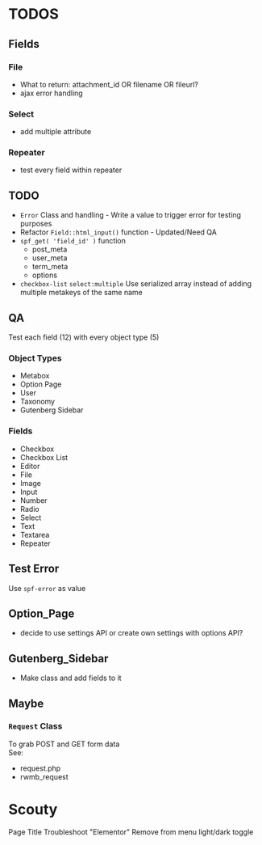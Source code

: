 # TODOS

## Fields
### File 
- What to return: attachment_id OR filename OR fileurl?
- ajax error handling

### Select
- add multiple attribute 

### Repeater
- test every field within repeater


## TODO
- `Error` Class and handling - Write a value to trigger error for testing purposes
- Refactor `Field::html_input()` function - Updated/Need QA
- `spf_get( 'field_id' )` function  
    - post_meta
    - user_meta
    - term_meta
    - options
- `checkbox-list` `select:multiple` Use serialized array instead of adding multiple metakeys of the same name

## QA
Test each field (12) with every object type (5)  

### Object Types
- Metabox
- Option Page
- User
- Taxonomy
- Gutenberg Sidebar

### Fields
- Checkbox
- Checkbox List
- Editor
- File
- Image
- Input
- Number
- Radio
- Select
- Text
- Textarea
- Repeater

## Test Error
Use `spf-error` as value


## Option_Page
- decide to use settings API or create own settings with options API?

## Gutenberg_Sidebar
- Make class and add fields to it

## Maybe

### `Request` Class 
To grab POST and GET form data  
See:  
- request.php
- rwmb_request


# Scouty
Page Title
Troubleshoot "Elementor"
Remove from menu light/dark toggle
